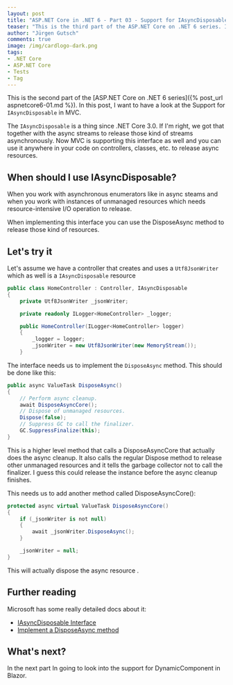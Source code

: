 ```yaml
---
layout: post
title: "ASP.NET Core in .NET 6 - Part 03 - Support for IAsyncDisposable in MVC"
teaser: "This is the third part of the ASP.NET Core on .NET 6 series. In this post, I want to have a look at the IAsyncDisposable interface."
author: "Jürgen Gutsch"
comments: true
image: /img/cardlogo-dark.png
tags: 
- .NET Core
- ASP.NET Core
- Tests
- Tag
---
```


This is the second part of the [ASP.NET Core on .NET 6 series]({% post_url aspnetcore6-01.md %}). In this post, I want to have a look at the Support for `IAsyncDisposable` in MVC.

The `IAsyncDisposable` is a thing since .NET Core 3.0. If I'm right, we got that together with the async streams to release those kind of streams asynchronously. Now MVC is supporting this interface as well and you can use it anywhere in your code on controllers, classes, etc. to release async resources.

## When should I use IAsyncDisposable?

When you work with asynchronous enumerators like in async steams and when you work with instances of unmanaged resources which needs resource-intensive I/O operation to release.

When implementing this interface you can use the DisposeAsync method to release those kind of resources. 

## Let's try it

Let's assume we have a controller that creates and uses a `Utf8JsonWriter` which as well is a `IAsyncDisposable` resource

~~~csharp
public class HomeController : Controller, IAsyncDisposable
{
    private Utf8JsonWriter _jsonWriter;

    private readonly ILogger<HomeController> _logger;

    public HomeController(ILogger<HomeController> logger)
    {
        _logger = logger;
        _jsonWriter = new Utf8JsonWriter(new MemoryStream());
    }
~~~

The interface needs us to implement the `DisposeAsync` method. This should be done like this:

~~~csharp
public async ValueTask DisposeAsync()
{
    // Perform async cleanup.
    await DisposeAsyncCore();
    // Dispose of unmanaged resources.
    Dispose(false);
    // Suppress GC to call the finalizer.
    GC.SuppressFinalize(this);
}
~~~

This is a higher level method that calls a DisposeAsyncCore that actually does the async cleanup. It also calls the regular Dispose method to release other unmanaged resources and it tells the garbage collector not to call the finalizer. I guess this could release the instance before the async cleanup finishes.

This needs us to add another method called DisposeAsyncCore():

~~~csharp
protected async virtual ValueTask DisposeAsyncCore()
{
    if (_jsonWriter is not null)
    {
        await _jsonWriter.DisposeAsync();
    }

    _jsonWriter = null;
}
~~~

This will actually dispose the async resource .

## Further reading

Microsoft has some really detailed docs about it:

* [IAsyncDisposable Interface](https://docs.microsoft.com/en-us/dotnet/api/system.iasyncdisposable?view=net-5.0)
* [Implement a DisposeAsync method](https://docs.microsoft.com/en-us/dotnet/standard/garbage-collection/implementing-disposeasync)

## What's next?

In the next part In going to look into the support for DynamicComponent in Blazor.